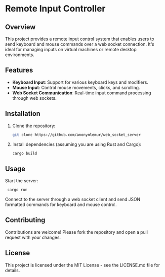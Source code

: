 # Remote Input Controller

## Overview
This project provides a remote input control system that enables users to send keyboard and mouse commands over a web socket connection. It's ideal for managing inputs on virtual machines or remote desktop environments.

## Features
- **Keyboard Input**: Support for various keyboard keys and modifiers.
- **Mouse Input**: Control mouse movements, clicks, and scrolling.
- **Web Socket Communication**: Real-time input command processing through web sockets.

## Installation
1. Clone the repository:
   ```bash
   git clone https://github.com/anonymlemur/web_socket_server
2. Install dependencies (assuming you are using Rust and Cargo):
   ```bash
   cargo build

## Usage
Start the server:
   ```bash
    cargo run
  ```
Connect to the server through a web socket client and send JSON formatted commands for keyboard and mouse control.


## Contributing

Contributions are welcome! Please fork the repository and open a pull request with your changes.
## License

This project is licensed under the MIT License - see the LICENSE.md file for details.
